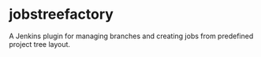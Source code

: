 jobstreefactory
===============

A Jenkins plugin for managing branches and creating jobs from predefined project tree layout.
